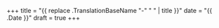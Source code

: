 +++
title = "{{ replace .TranslationBaseName "-" " " | title }}"
date = "{{ .Date }}"
draft = true
+++
